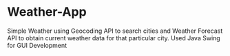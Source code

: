 # Weather-App
Simple Weather using Geocoding API to search cities and Weather Forecast API to obtain current weather data for that particular city. Used Java Swing for GUI Development
